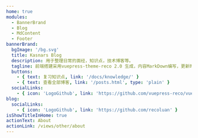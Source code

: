 ```yaml
---
home: true
modules:
  - BannerBrand
  - Blog
  - MdContent
  - Footer
bannerBrand:
  bgImage: '/bg.svg'
  title: Kasnars Blog
  description: 用于整理日常的面经，知识点，技术博客等。
  tagline: 前端搭建采用vuepress-theme-reco 2.0 生成，内容MarkDown编写，更新时间随缘。
  buttons:
    - { text: 复习知识点, link: '/docs/knowledge/' }
    - { text: 查看全部博客, link: '/posts.html', type: 'plain' }
  socialLinks:
    - { icon: 'LogoGithub', link: 'https://github.com/vuepress-reco/vuepress-theme-reco' }
blog:
  socialLinks:
    - { icon: 'LogoGithub', link: 'https://github.com/recoluan' }
isShowTitleInHome: true
actionText: About
actionLink: /views/other/about
---
```


